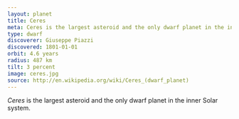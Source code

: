 ```yaml
---
layout: planet
title: Ceres
meta: Ceres is the largest asteroid and the only dwarf planet in the inner Solar system
type: dwarf
discoverer: Giuseppe Piazzi
discovered: 1801-01-01
orbit: 4.6 years
radius: 487 km
tilt: 3 percent
image: ceres.jpg
source: http://en.wikipedia.org/wiki/Ceres_(dwarf_planet)
---
```


*Ceres* is the largest asteroid and the only dwarf planet in the inner Solar
system.
